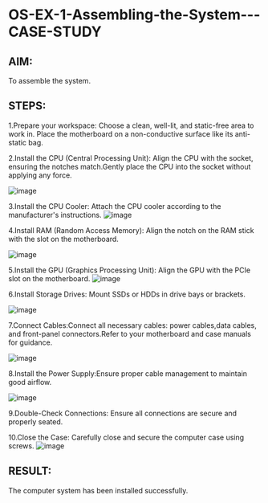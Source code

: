 # OS-EX-1-Assembling-the-System---CASE-STUDY

## AIM:
To assemble the system.

## STEPS:

1.Prepare your workspace: Choose a clean, well-lit, and static-free area to work in. Place the motherboard on a non-conductive surface like its anti-static bag.

2.Install the CPU (Central Processing Unit): Align the CPU with the socket, ensuring the notches match.Gently place the CPU into the socket without applying any force.

![image](https://github.com/Yamunaasri/OS-EX-1-Assembling-the-System---CASE-STUDY/assets/115707860/14af79fc-6aa9-4bb2-8414-7f102e174b9e)


3.Install the CPU Cooler: Attach the CPU cooler according to the manufacturer's instructions.
![image](https://github.com/Yamunaasri/OS-EX-1-Assembling-the-System---CASE-STUDY/assets/115707860/24d8c8ba-50db-42be-b804-f7d93da32734)

4.Install RAM (Random Access Memory): Align the notch on the RAM stick with the slot on the motherboard.

![image](https://github.com/Yamunaasri/OS-EX-1-Assembling-the-System---CASE-STUDY/assets/115707860/69069729-bdbb-4910-9fa9-3684cb1a0650)

5.Install the GPU (Graphics Processing Unit): Align the GPU with the PCIe slot on the motherboard.
![image](https://github.com/Yamunaasri/OS-EX-1-Assembling-the-System---CASE-STUDY/assets/115707860/9923c3b4-3f77-4a68-a237-c510222faa50)


6.Install Storage Drives: Mount SSDs or HDDs in drive bays or brackets.

![image](https://github.com/Yamunaasri/OS-EX-1-Assembling-the-System---CASE-STUDY/assets/115707860/716d988e-3814-46fd-9cbc-d2ac08f883b4)

7.Connect Cables:Connect all necessary cables: power cables,data cables, and front-panel connectors.Refer to your motherboard and case manuals for guidance.

![image](https://github.com/Yamunaasri/OS-EX-1-Assembling-the-System---CASE-STUDY/assets/115707860/62a14d35-27a1-4e3d-a922-ba638b54d8c4)


8.Install the Power Supply:Ensure proper cable management to maintain good airflow.

![image](https://github.com/Yamunaasri/OS-EX-1-Assembling-the-System---CASE-STUDY/assets/115707860/1871ee71-cd30-4bba-9391-c28029b7b7d1)

9.Double-Check Connections: Ensure all connections are secure and properly seated.

10.Close the Case: Carefully close and secure the computer case using screws.
![image](https://github.com/Yamunaasri/OS-EX-1-Assembling-the-System---CASE-STUDY/assets/115707860/ff17f34f-327c-49b0-be20-12b714452375)


## RESULT:
The computer system has been installed successfully.
